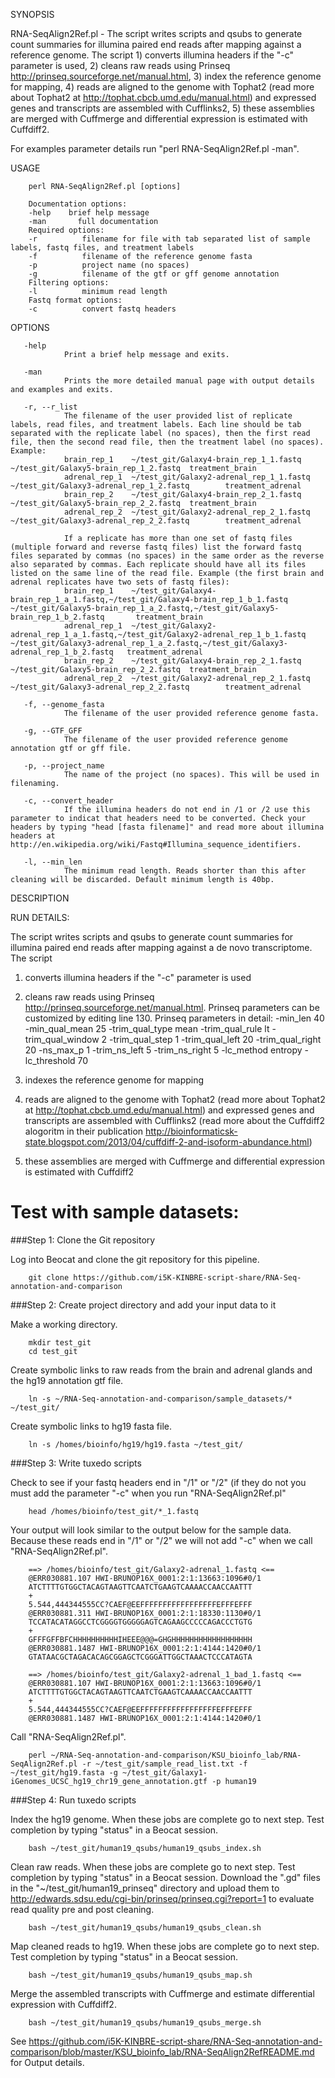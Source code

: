 SYNOPSIS

 RNA-SeqAlign2Ref.pl - The script writes scripts and qsubs to generate
       count summaries for illumina paired end reads after mapping against a
       reference genome. The script 1) converts illumina headers if the "-c"
       parameter is used, 2) cleans raw reads using Prinseq
       http://prinseq.sourceforge.net/manual.html, 3) index the reference
       genome for mapping, 4) reads are aligned to the genome with Tophat2
       (read more about Tophat2 at http://tophat.cbcb.umd.edu/manual.html) and
       expressed genes and transcripts are assembled with Cufflinks2, 5) these
       assemblies are merged with Cuffmerge and differential expression is
       estimated with Cuffdiff2.

For examples parameter details run "perl RNA-SeqAlign2Ref.pl -man".

USAGE

        perl RNA-SeqAlign2Ref.pl [options]

        Documentation options:
        -help    brief help message
        -man       full documentation
        Required options:
        -r          filename for file with tab separated list of sample labels, fastq files, and treatment labels
        -f          filename of the reference genome fasta
        -p          project name (no spaces)
        -g          filename of the gtf or gff genome annotation
        Filtering options:
        -l          minimum read length
        Fastq format options:
        -c          convert fastq headers

OPTIONS

       -help
                Print a brief help message and exits.

       -man
                Prints the more detailed manual page with output details and examples and exits.

       -r, --r_list
                The filename of the user provided list of replicate labels, read files, and treatment labels. Each line should be tab separated with the replicate label (no spaces), then the first read file, then the second read file, then the treatment label (no spaces). Example:
                brain_rep_1    ~/test_git/Galaxy4-brain_rep_1_1.fastq  ~/test_git/Galaxy5-brain_rep_1_2.fastq  treatment_brain
                adrenal_rep_1  ~/test_git/Galaxy2-adrenal_rep_1_1.fastq        ~/test_git/Galaxy3-adrenal_rep_1_2.fastq        treatment_adrenal
                brain_rep_2    ~/test_git/Galaxy4-brain_rep_2_1.fastq  ~/test_git/Galaxy5-brain_rep_2_2.fastq  treatment_brain
                adrenal_rep_2  ~/test_git/Galaxy2-adrenal_rep_2_1.fastq        ~/test_git/Galaxy3-adrenal_rep_2_2.fastq        treatment_adrenal

                If a replicate has more than one set of fastq files (multiple forward and reverse fastq files) list the forward fastq files separated by commas (no spaces) in the same order as the reverse also separated by commas. Each replicate should have all its files listed on the same line of the read file. Example (the first brain and adrenal replicates have two sets of fastq files):
                brain_rep_1    ~/test_git/Galaxy4-brain_rep_1_a_1.fastq,~/test_git/Galaxy4-brain_rep_1_b_1.fastq       ~/test_git/Galaxy5-brain_rep_1_a_2.fastq,~/test_git/Galaxy5-brain_rep_1_b_2.fastq       treatment_brain
                adrenal_rep_1  ~/test_git/Galaxy2-adrenal_rep_1_a_1.fastq,~/test_git/Galaxy2-adrenal_rep_1_b_1.fastq   ~/test_git/Galaxy3-adrenal_rep_1_a_2.fastq,~/test_git/Galaxy3-adrenal_rep_1_b_2.fastq   treatment_adrenal
                brain_rep_2    ~/test_git/Galaxy4-brain_rep_2_1.fastq  ~/test_git/Galaxy5-brain_rep_2_2.fastq  treatment_brain
                adrenal_rep_2  ~/test_git/Galaxy2-adrenal_rep_2_1.fastq        ~/test_git/Galaxy3-adrenal_rep_2_2.fastq        treatment_adrenal

       -f, --genome_fasta
                The filename of the user provided reference genome fasta.

       -g, --GTF_GFF
                The filename of the user provided reference genome annotation gtf or gff file.

       -p, --project_name
                The name of the project (no spaces). This will be used in filenaming.

       -c, --convert_header
                If the illumina headers do not end in /1 or /2 use this parameter to indicat that headers need to be converted. Check your headers by typing "head [fasta filename]" and read more about illumina headers at http://en.wikipedia.org/wiki/Fastq#Illumina_sequence_identifiers.

       -l, --min_len
                The minimum read length. Reads shorter than this after cleaning will be discarded. Default minimum length is 40bp.

DESCRIPTION

RUN DETAILS:

The script writes scripts and qsubs to generate count summaries for illumina paired end reads after mapping against a de novo transcriptome. The script

1) converts illumina headers if the "-c" parameter is used

2) cleans raw reads using Prinseq http://prinseq.sourceforge.net/manual.html. Prinseq parameters can be customized by editing line 130. Prinseq parameters in detail:
        -min_len 40
        -min_qual_mean 25
        -trim_qual_type mean
        -trim_qual_rule lt
        -trim_qual_window 2
        -trim_qual_step 1
        -trim_qual_left 20
        -trim_qual_right 20
        -ns_max_p 1
        -trim_ns_left 5
        -trim_ns_right 5
        -lc_method entropy
        -lc_threshold 70

3) indexes the reference genome for mapping

4) reads are aligned to the genome with Tophat2 (read more about Tophat2 at http://tophat.cbcb.umd.edu/manual.html) and expressed genes and transcripts are assembled with Cufflinks2 (read more about the Cuffdiff2 alogoritm in their publication http://bioinformaticsk-state.blogspot.com/2013/04/cuffdiff-2-and-isoform-abundance.html)

5) these assemblies are merged with Cuffmerge and differential expression is estimated with Cuffdiff2

# Test with sample datasets:

###Step 1: Clone the Git repository

Log into Beocat and clone the git repository for this pipeline.

        git clone https://github.com/i5K-KINBRE-script-share/RNA-Seq-annotation-and-comparison

###Step 2: Create project directory and add your input data to it

Make a working directory.

        mkdir test_git
        cd test_git
        
Create symbolic links to raw reads from the brain and adrenal glands and the hg19 annotation gtf file.

        ln -s ~/RNA-Seq-annotation-and-comparison/sample_datasets/* ~/test_git/

Create symbolic links to hg19 fasta file.

        ln -s /homes/bioinfo/hg19/hg19.fasta ~/test_git/

###Step 3: Write tuxedo scripts

Check to see if your fastq headers end in "/1" or "/2" (if they do not you must add the parameter "-c" when you run "RNA-SeqAlign2Ref.pl"

        head /homes/bioinfo/test_git/*_1.fastq

Your output will look similar to the output below for the sample data. Because these reads end in "/1" or "/2" we will not add "-c" when we call "RNA-SeqAlign2Ref.pl".


        ==> /homes/bioinfo/test_git/Galaxy2-adrenal_1.fastq <==
        @ERR030881.107 HWI-BRUNOP16X_0001:2:1:13663:1096#0/1
        ATCTTTTGTGGCTACAGTAAGTTCAATCTGAAGTCAAAACCAACCAATTT
        +
        5.544,444344555CC?CAEF@EEFFFFFFFFFFFFFFFFFEFFFEFFF
        @ERR030881.311 HWI-BRUNOP16X_0001:2:1:18330:1130#0/1
        TCCATACATAGGCCTCGGGGTGGGGGAGTCAGAAGCCCCCAGACCCTGTG
        +
        GFFFGFFBFCHHHHHHHHHHIHEEE@@@=GHGHHHHHHHHHHHHHHHHHH
        @ERR030881.1487 HWI-BRUNOP16X_0001:2:1:4144:1420#0/1
        GTATAACGCTAGACACAGCGGAGCTCGGGATTGGCTAAACTCCCATAGTA

        ==> /homes/bioinfo/test_git/Galaxy2-adrenal_1_bad_1.fastq <==
        @ERR030881.107 HWI-BRUNOP16X_0001:2:1:13663:1096#0/1
        ATCTTTTGTGGCTACAGTAAGTTCAATCTGAAGTCAAAACCAACCAATTT
        +
        5.544,444344555CC?CAEF@EEFFFFFFFFFFFFFFFFFEFFFEFFF
        @ERR030881.1487 HWI-BRUNOP16X_0001:2:1:4144:1420#0/1
        
Call "RNA-SeqAlign2Ref.pl".

        perl ~/RNA-Seq-annotation-and-comparison/KSU_bioinfo_lab/RNA-SeqAlign2Ref.pl -r ~/test_git/sample_read_list.txt -f ~/test_git/hg19.fasta -g ~/test_git/Galaxy1-iGenomes_UCSC_hg19_chr19_gene_annotation.gtf -p human19

###Step 4: Run tuxedo scripts

Index the hg19 genome. When these jobs are complete go to next step. Test completion by typing "status" in a Beocat session.

        bash ~/test_git/human19_qsubs/human19_qsubs_index.sh

Clean raw reads. When these jobs are complete go to next step. Test completion by typing "status" in a Beocat session.
        Download the ".gd" files in the "~/test_git/human19_prinseq" directory and upload them to http://edwards.sdsu.edu/cgi-bin/prinseq/prinseq.cgi?report=1 to evaluate read quality pre and post cleaning.

        bash ~/test_git/human19_qsubs/human19_qsubs_clean.sh

Map cleaned reads to hg19. When these jobs are complete go to next step. Test completion by typing "status" in a Beocat session.

        bash ~/test_git/human19_qsubs/human19_qsubs_map.sh
        
Merge the assembled transcripts with Cuffmerge and estimate differential expression with Cuffdiff2.

        bash ~/test_git/human19_qsubs/human19_qsubs_merge.sh
        
See https://github.com/i5K-KINBRE-script-share/RNA-Seq-annotation-and-comparison/blob/master/KSU_bioinfo_lab/RNA-SeqAlign2RefREADME.md for Output details.
